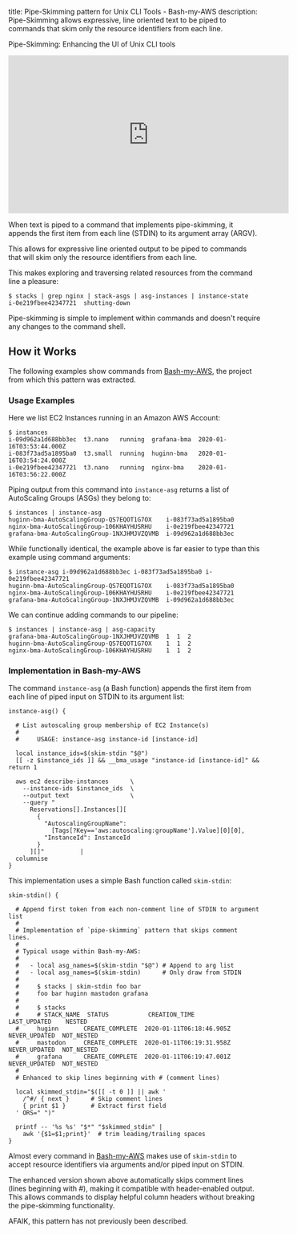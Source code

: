 title: Pipe-Skimming pattern for Unix CLI Tools - Bash-my-AWS
description: Pipe-Skimming allows expressive, line oriented text to be
    piped to commands that skim only the resource identifiers from each line.

Pipe-Skimming: Enhancing the UI of Unix CLI tools

<iframe width="560" height="315" src="https://www.youtube.com/embed/eqQUepwTHjA?start=631" frameborder="0" allow="accelerometer; autoplay; encrypted-media; gyroscope; picture-in-picture" allowfullscreen></iframe>

When text is piped to a command that implements pipe-skimming, it appends
the first item from each line (STDIN) to its argument array (ARGV).

This allows for expressive line oriented output to be piped to commands
that will skim only the resource identifiers from each line.

This makes exploring and traversing related resources from the command
line a pleasure:

    $ stacks | grep nginx | stack-asgs | asg-instances | instance-state
    i-0e219fbee42347721  shutting-down

Pipe-skimming is simple to implement within commands and doesn't require
any changes to the command shell.


## How it Works

The following examples show commands from [Bash-my-AWS](https://bash-my-aws.org/),
the project from which this pattern was extracted.


### Usage Examples

Here we list EC2 Instances running in an Amazon AWS Account:

    $ instances
    i-09d962a1d688bb3ec  t3.nano   running  grafana-bma  2020-01-16T03:53:44.000Z
    i-083f73ad5a1895ba0  t3.small  running  huginn-bma   2020-01-16T03:54:24.000Z
    i-0e219fbee42347721  t3.nano   running  nginx-bma    2020-01-16T03:56:22.000Z


Piping output from this command into `instance-asg` returns a list of
AutoScaling Groups (ASGs) they belong to:

    $ instances | instance-asg
    huginn-bma-AutoScalingGroup-QS7EQOT1G7OX    i-083f73ad5a1895ba0
    nginx-bma-AutoScalingGroup-106KHAYHUSRHU    i-0e219fbee42347721
    grafana-bma-AutoScalingGroup-1NXJHMJVZQVMB  i-09d962a1d688bb3ec


While functionally identical, the example above is far easier to type
than this example using command arguments:

    $ instance-asg i-09d962a1d688bb3ec i-083f73ad5a1895ba0 i-0e219fbee42347721
    huginn-bma-AutoScalingGroup-QS7EQOT1G7OX    i-083f73ad5a1895ba0
    nginx-bma-AutoScalingGroup-106KHAYHUSRHU    i-0e219fbee42347721
    grafana-bma-AutoScalingGroup-1NXJHMJVZQVMB  i-09d962a1d688bb3ec


We can continue adding commands to our pipeline:

    $ instances | instance-asg | asg-capacity
    grafana-bma-AutoScalingGroup-1NXJHMJVZQVMB  1  1  2
    huginn-bma-AutoScalingGroup-QS7EQOT1G7OX    1  1  2
    nginx-bma-AutoScalingGroup-106KHAYHUSRHU    1  1  2


### Implementation in Bash-my-AWS

The command `instance-asg` (a Bash function) appends the first item
from each line of piped input on STDIN to its argument list:

    instance-asg() {

      # List autoscaling group membership of EC2 Instance(s)
      #
      #     USAGE: instance-asg instance-id [instance-id]

      local instance_ids=$(skim-stdin "$@")
      [[ -z $instance_ids ]] && __bma_usage "instance-id [instance-id]" && return 1

      aws ec2 describe-instances      \
        --instance-ids $instance_ids  \
        --output text                 \
        --query "
          Reservations[].Instances[][
            {
              "AutoscalingGroupName":
                [Tags[?Key=='aws:autoscaling:groupName'].Value][0][0],
              "InstanceId": InstanceId
            }
          ][]"          |
      columnise
    }


This implementation uses a simple Bash function called `skim-stdin`:

    skim-stdin() {

      # Append first token from each non-comment line of STDIN to argument list
      #
      # Implementation of `pipe-skimming` pattern that skips comment lines.
      #
      # Typical usage within Bash-my-AWS:
      #
      #   - local asg_names=$(skim-stdin "$@") # Append to arg list
      #   - local asg_names=$(skim-stdin)      # Only draw from STDIN
      #
      #     $ stacks | skim-stdin foo bar
      #     foo bar huginn mastodon grafana
      #
      #     $ stacks
      #     # STACK_NAME  STATUS           CREATION_TIME             LAST_UPDATED    NESTED
      #     huginn       CREATE_COMPLETE  2020-01-11T06:18:46.905Z  NEVER_UPDATED  NOT_NESTED
      #     mastodon     CREATE_COMPLETE  2020-01-11T06:19:31.958Z  NEVER_UPDATED  NOT_NESTED
      #     grafana      CREATE_COMPLETE  2020-01-11T06:19:47.001Z  NEVER_UPDATED  NOT_NESTED
      #
      # Enhanced to skip lines beginning with # (comment lines)

      local skimmed_stdin="$([[ -t 0 ]] || awk '
        /^#/ { next }      # Skip comment lines
        { print $1 }       # Extract first field
      ' ORS=" ")"

      printf -- '%s %s' "$*" "$skimmed_stdin" |
        awk '{$1=$1;print}'  # trim leading/trailing spaces
    }


Almost every command in [Bash-my-AWS](https://bash-my-aws.org) makes use of
`skim-stdin` to accept resource identifiers via arguments and/or piped input on
STDIN.

The enhanced version shown above automatically skips comment lines (lines beginning 
with #), making it compatible with header-enabled output. This allows commands to 
display helpful column headers without breaking the pipe-skimming functionality.

AFAIK, this pattern has not previously been described.


